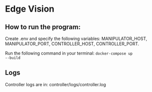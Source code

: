 # Edge Vision

## How to run the program:
Create .env and specify the following variables: MANIPULATOR_HOST, MANIPULATOR_PORT, CONTROLLER_HOST, CONTROLLER_PORT.

Run the following command in your terminal:
<code>docker-compose up --build</code>

## Logs
Controller logs are in: controller/logs/controller.log

